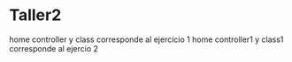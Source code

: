 # Taller2
home controller y class corresponde al ejercicio 1
home controller1 y class1 corresponde al ejercio 2

